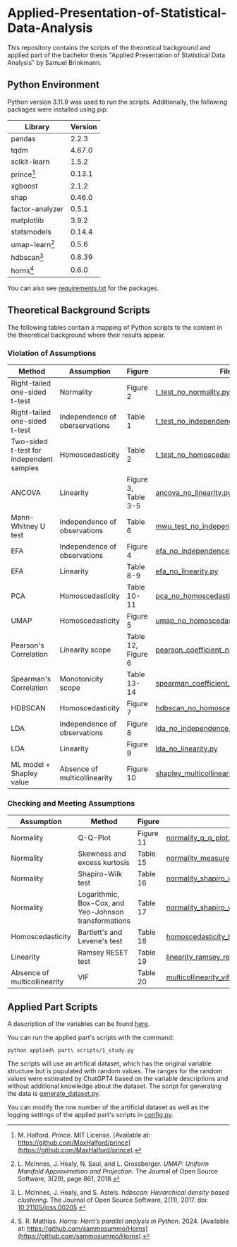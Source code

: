 # Applied-Presentation-of-Statistical-Data-Analysis
This repository contains the scripts of the theoretical background and applied part of the bachelor thesis "Applied Presentation of Statistical Data Analysis" by Samuel Brinkmann.

## Python Environment

Python version 3.11.9 was used to run the scripts. Additionally, the following packages were installed using pip:

| **Library** | **Version** |
| --- | --- |
| pandas | 2.2.3 |
| tqdm | 4.67.0 |
| scikit-learn | 1.5.2 |
| prince[^1] | 0.13.1 |
| xgboost | 2.1.2 |
| shap | 0.46.0 |
| factor-analyzer | 0.5.1 |
| matplotlib | 3.9.2 |
| statsmodels | 0.14.4 |
| umap-learn[^2] | 0.5.6 |
| hdbscan[^3] | 0.8.39 |
| horns[^4] | 0.6.0 |

You can also see [requirements.txt](requirements.txt) for the packages.

[^1]: M. Halford. *Prince*. MIT License. [Available at: https://github.com/MaxHalford/prince](https://github.com/MaxHalford/prince).

[^2]: L. McInnes, J. Healy, N. Saul, and L. Grossberger. *UMAP: Uniform Manifold Approximation and Projection*. The Journal of Open Source Software, 3(29), page 861, 2018.

[^3]: L. McInnes, J. Healy, and S. Astels. *hdbscan: Hierarchical density based clustering*. The Journal of Open Source Software, 2(11), 2017. doi: [10.21105/joss.00205](https://doi.org/10.21105%2Fjoss.00205).

[^4]: S. R. Mathias. *Horns: Horn's parallel analysis in Python*. 2024. [Available at: https://github.com/sammosummo/Horns](https://github.com/sammosummo/Horns).

## Theoretical Background Scripts

The following tables contain a mapping of Python scripts to the content in the theoretical background where their results appear.

### Violation of Assumptions

| **Method** | **Assumption** | **Figure** | **File** |
| --- | --- | --- | --- |
| Right-tailed one-sided t-test | Normality | Figure 2 | [t_test_no_normality.py](theoretical%20background%20scripts/t_test_no_normality.py) |
| Right-tailed one-sided t-test | Independence of oberservations | Table 1 | [t_test_no_independence.py](theoretical%20background%20scripts/t_test_no_independence.py) |
| Two-sided t-test for independent samples | Homoscedasticity | Table 2 | [t_test_no_homoscedasticity.py](theoretical%20background%20scripts/t_test_no_homoscedasticity.py) |
| ANCOVA | Linearity | Figure 3, Table 3-5 | [ancova_no_linearity.py](theoretical%20background%20scripts/ancova_no_linearity.py) |
| Mann-Whitney U test | Independence of observations | Table 6 | [mwu_test_no_independence.py](theoretical%20background%20scripts/mwu_test_no_independence.py) |
| EFA | Independence of observations | Figure 4 | [efa_no_independence.py](theoretical%20background%20scripts/efa_no_independence.py) |
| EFA | Linearity | Table 8-9 | [efa_no_linearity.py](theoretical%20background%20scripts/efa_no_linearity.py) |
| PCA | Homoscedasticity | Table 10-11 | [pca_no_homoscedasticity.py](theoretical%20background%20scripts/pca_no_homoscedasticity.py) |
| UMAP | Homoscedasticity | Figure 5 | [umap_no_homoscedasticity.py](theoretical%20background%20scripts/umap_no_homoscedasticity.py) |
| Pearson's Correlation | Linearity scope | Table 12, Figure 6 | [pearson_coefficient_no_linearity.py](theoretical%20background%20scripts/pearson_coefficient_no_linearity.py) |
| Spearman's Correlation | Monotonicity scope | Table 13-14 | [spearman_coefficient_no_monotonicity.py](theoretical%20background%20scripts/spearman_coefficient_no_monotonicity.py) |
| HDBSCAN | Homoscedasticity | Figure 7 | [hdbscan_no_homoscedasticity.py](theoretical%20background%20scripts/hdbscan_no_homoscedasticity.py) |
| LDA | Independence of observations | Figure 8 | [lda_no_independence.py](theoretical%20background%20scripts/lda_no_independence.py) |
| LDA | Linearity | Figure 9 | [lda_no_linearity.py](theoretical%20background%20scripts/lda_no_linearity.py) |
| ML model + Shapley value | Absence of multicollinearity | Figure 10 | [shapley_multicollinearity.py](theoretical%20background%20scripts/shapley_multicollinearity.py) |

### Checking and Meeting Assumptions

| **Assumption** | **Method** | **Figure** | **File** |
| --- | --- | --- | --- |
| Normality | Q-Q-Plot | Figure 11 | [normality_q_q_plot.py](theoretical%20background%20scripts/normality_q_q_plot.py) |
| Normality | Skewness and excess kurtosis | Table 15 | [normality_measures_of_shape.py](theoretical%20background%20scripts/normality_measures_of_shape.py) |
| Normality | Shapiro-Wilk test | Table 16 | [normality_shapiro_wilk_test.py](theoretical%20background%20scripts/normality_shapiro_wilk_test.py) |
| Normality | Logarithmic, Box-Cox, and Yeo-Johnson transformations | Table 17 | [normality_shapiro_wilk_test_transformed.py](theoretical%20background%20scripts/normality_shapiro_wilk_test_transformed.py) |
| Homoscedasticity | Bartlett's and Levene's test | Table 18 | [homoscedasticity_bartlett_levene.py](theoretical%20background%20scripts/homoscedasticity_bartlett_levene.py) |
| Linearity | Ramsey RESET test | Table 19 | [linearity_ramsey_reset_test.py](theoretical%20background%20scripts/linearity_ramsey_reset_test.py) |
| Absence of multicollinearity | VIF | Table 20 | [multicollinearity_vif.py](theoretical%20background%20scripts/multicollinearity_vif.py) |

## Applied Part Scripts

A description of the variables can be found [here](VARIABLES.md).

You can run the applied part's scripts with the command:

```shell
python applied\ part\ scripts/1_study.py
```

The scripts will use an artifical dataset, which has the original variable structure but is populated with random values. The ranges for the random values were estimated by ChatGPT4 based on the variable descriptions and without additional knowledge about the dataset. The script for generating the data is [generate_dataset.py](applied%20part%20scripts/generate_dataset.py).

You can modify the row number of the artificial dataset as well as the logging settings of the applied part's scripts in [config.py](applied%20part%20scripts/config.py).
